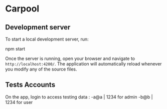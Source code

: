 # Carpool
## Development server

To start a local development server, run:

npm start

Once the server is running, open your browser and navigate to `http://localhost:4200/`. The application will automatically reload whenever you modify any of the source files.

## Tests Accounts

On the app, login to access testing data : 
      -a@a | 1234 for admin 
      -b@b | 1234 for user 